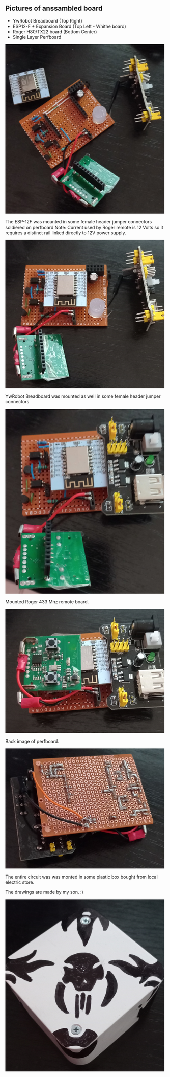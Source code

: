 ## Pictures of anssambled board

- YwRobot Breadboard (Top Right)
- ESP12-F + Expansion Board (Top Left - Whithe board)
- Roger H80/TX22 board (Bottom Center) 
- Single Layer Perfboard



![pic_1](pic_1.png)

The ESP-12F was mounted in some female header jumper connectors soldiered on perfboard
Note: Current used by Roger remote is 12 Volts so it requires a distinct rail linked directly to 12V power supply.

![pic_2](pic_2.png)

YwRobot Breadboard was mounted as well in some female header jumper connectors  

![pic_3](pic_3.png)

Mounted Roger 433 Mhz remote board.

![pic_4](pic_4.png)

Back image of perfboard.

![pic_5](pic_5.png)

The entire circuit was was monted in some plastic box bought from local electric store. 

The drawings are made by my son. :) 

![pic_6](pic_6.png)
